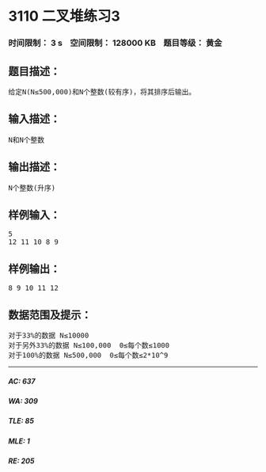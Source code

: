 # 3110 二叉堆练习3   
### 时间限制： 3 s&nbsp;&nbsp;&nbsp;&nbsp;空间限制： 128000 KB&nbsp;&nbsp;&nbsp;&nbsp;题目等级： 黄金  
## 题目描述：  

<pre>
给定N(N≤500,000)和N个整数(较有序)，将其排序后输出。
</pre>
  
  
## 输入描述：  

<pre>
N和N个整数
</pre>
  
  
## 输出描述：  

<pre>
N个整数(升序)
</pre>
  
  
## 样例输入：  

<pre>
5
12 11 10 8 9
</pre>
  
  
## 样例输出：  

<pre>
8 9 10 11 12
</pre>
  
  
## 数据范围及提示：  

<pre>
对于33%的数据 N≤10000
对于另外33%的数据 N≤100,000  0≤每个数≤1000
对于100%的数据 N≤500,000  0≤每个数≤2*10^9
</pre>
  
  
***  

##### AC: 637  
##### WA: 309  
##### TLE: 85  
##### MLE: 1  
##### RE: 205  
